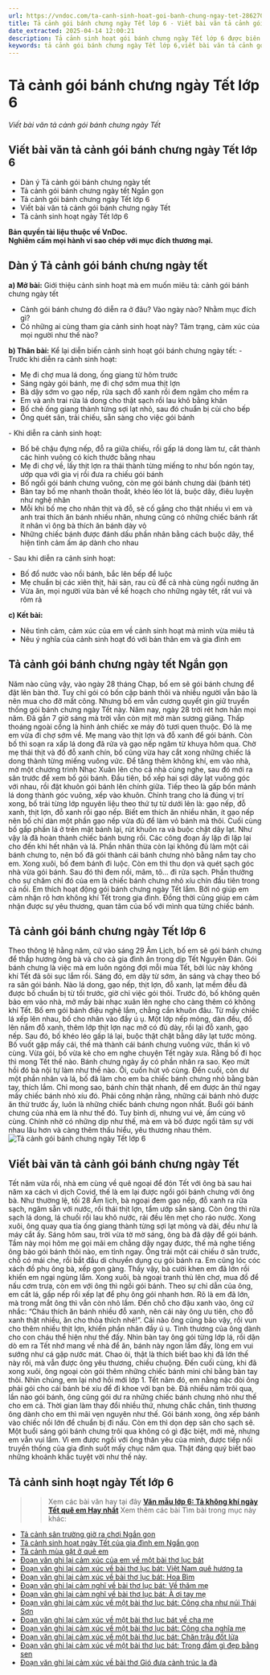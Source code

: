 ```yaml
---
url: https://vndoc.com/ta-canh-sinh-hoat-goi-banh-chung-ngay-tet-286270
title: Tả cảnh gói bánh chưng ngày Tết lớp 6 - Viết bài văn tả cảnh gói bánh chưng ngày Tết - VnDoc.com
date_extracted: 2025-04-14 12:00:21
description: Tả cảnh sinh hoạt gói bánh chưng ngày Tết lớp 6 được biên soạn nhằm giúp các em HS đạt kết quả tốt trong quá trình làm bài tập và học tập môn Ngữ văn lớp 6.
keywords: tả cảnh gói bánh chưng ngày Tết lớp 6,viết bài văn tả cảnh gói bánh chưng ngày Tết,tả cảnh gói bánh chưng ngày Tết ngắn gọn,tả cảnh gói bánh chưng ngày Tết,Tả cảnh sinh hoạt ngày Tết,bài văn tả cảnh gói bánh chưng ngày Tết,Tả không khí ngày tết quê em lớp 6,Tả không khí ngày Tết quê em,Những bài văn mẫu tả cảnh lớp 6 hay nhất,dàn ý tả không khí ngày tết quê em lớp 6,Tả không khí ngày tết quê em văn 6
---
```


# Tả cảnh gói bánh chưng ngày Tết lớp 6
 _Viết bài văn tả cảnh gói bánh chưng ngày Tết_
## **Viết bài văn tả cảnh gói bánh chưng ngày Tết lớp 6**
  * Dàn ý Tả cảnh gói bánh chưng ngày tết
  * Tả cảnh gói bánh chưng ngày tết Ngắn gọn
  * Tả cảnh gói bánh chưng ngày Tết lớp 6 
  * Viết bài văn tả cảnh gói bánh chưng ngày Tết 
  * Tả cảnh sinh hoạt ngày Tết lớp 6

**Bản quyền tài liệu thuộc về VnDoc.  
Nghiêm cấm mọi hành vi sao chép với mục đích thương mại.**
## **Dàn ý Tả cảnh gói bánh chưng ngày tết**
**a\) Mở bài:** Giới thiệu cảnh sinh hoạt mà em muốn miêu tả: cảnh gói bánh chưng ngày tết
  * Cảnh gói bánh chưng đó diễn ra ở đâu? Vào ngày nào? Nhằm mục đích gì?
  * Có những ai cùng tham gia cảnh sinh hoạt này? Tâm trạng, cảm xúc của mọi người như thế nào?

**b\) Thân bài:** Kể lại diễn biến cảnh sinh hoạt gói bánh chưng ngày tết:
\- Trước khi diễn ra cảnh sinh hoạt:
  * Mẹ đi chợ mua lá dong, ống giang từ hôm trước
  * Sáng ngày gói bánh, mẹ đi chợ sớm mua thịt lợn
  * Bà dậy sớm vo gạo nếp, rửa sạch đỗ xanh rồi đem ngâm cho mềm ra
  * Em và anh trai rửa lá dong cho thật sạch rồi lau khô bằng khăn
  * Bố chẻ ống giang thành từng sợi lạt nhỏ, sau đó chuẩn bị củi cho bếp
  * Ông quét sân, trải chiếu, sẵn sàng cho việc gói bánh

\- Khi diễn ra cảnh sinh hoạt:
  * Bố bê chậu đựng nếp, đỗ ra giữa chiếu, rồi gấp lá dong làm tư, cắt thành các hình vuông có kích thước bằng nhau
  * Mẹ đi chợ về, lấy thịt lợn ra thái thành từng miếng to như bốn ngón tay, ướp qua với gia vị rồi đưa ra chiếu gói bánh
  * Bố ngồi gói bánh chưng vuông, còn mẹ gói bánh chưng dài \(bánh tét\)
  * Bàn tay bố mẹ nhanh thoăn thoắt, khéo léo lót lá, buộc dây, điêu luyện như nghệ nhân
  * Mỗi khi bố mẹ cho nhân thịt và đỗ, sẽ cố gắng cho thật nhiều vì em và anh trai thích ăn bánh nhiều nhân, nhưng cũng có những chiếc bánh rất ít nhân vì ông bà thích ăn bánh dày vỏ
  * Những chiếc bánh được đánh dấu phần nhân bằng cách buộc dây, thể hiện tình cảm ấm áp dành cho nhau

\- Sau khi diễn ra cảnh sinh hoạt:
  * Bố đổ nước vào nồi bánh, bắc lên bếp để luộc
  * Mẹ chuẩn bị các xiên thịt, hải sản, rau củ để cả nhà cùng ngồi nướng ăn
  * Vừa ăn, mọi người vừa bàn về kế hoạch cho những ngày tết, rất vui và rôm rả

**c\) Kết bài:**
  * Nêu tình cảm, cảm xúc của em về cảnh sinh hoạt mà mình vừa miêu tả
  * Nêu ý nghĩa của cảnh sinh hoạt đó với bản thân em và gia đình em

## **Tả cảnh gói bánh chưng ngày tết Ngắn gọn**
Năm nào cũng vậy, vào ngày 28 tháng Chạp, bố em sẽ gói bánh chưng để đặt lên bàn thờ. Tuy chỉ gói có bốn cặp bánh thôi và nhiều người vẫn bảo là nên mua cho đỡ mất công. Nhưng bố em vẫn cương quyết gìn giữ truyền thống gói bánh chưng ngày Tết này.
Năm nay, ngày 28 trời rét hơn hẳn mọi năm. Đã gần 7 giờ sáng mà trời vẫn còn mịt mờ màn sương giăng. Thấp thoáng ngoài cổng là hình ảnh chiếc xe máy đỏ tươi quen thuộc. Đó là mẹ em vừa đi chợ sớm về. Mẹ mang vào thịt lợn và đỗ xanh để gói bánh. Còn bố thì soạn ra xấp lá dong đã rửa và gạo nếp ngâm từ khuya hôm qua. Chờ mẹ thái thịt và đồ đỗ xanh chín, bố cũng vừa hay cắt xong những chiếc lá dong thành từng miếng vuông vức. Để tăng thêm không khí, em vào nhà, mở một chương trình Nhạc Xuân lên cho cả nhà cùng nghe, sau đó mới ra sân trước để xem bố gói bánh. Đầu tiên, bố xếp hai sợi dây lạt vuông góc với nhau, rồi đặt khuôn gói bánh lên chính giữa. Tiếp theo là gấp bốn mảnh lá dong thành góc vuông, xếp vào khuôn. Chỉnh trang cho lá đúng vị trí xong, bố trải từng lớp nguyên liệu theo thứ tự từ dưới lên là: gạo nếp, đỗ xanh, thịt lợn, đỗ xanh rồi gạo nếp. Biết em thích ăn nhiều nhân, ít gạo nếp nên bố chỉ dàn một phần gạo nếp vừa đủ để làm vỏ bánh mà thôi. Cuối cùng bố gấp phần lá ở trên mặt bánh lại, rút khuôn ra và buộc chặt dây lạt. Như vậy là đã hoàn thành chiếc bánh bưng rồi. Các công đoạn ấy lặp đi lặp lại cho đến khi hết nhân và lá. Phần nhân thừa còn lại không đủ làm một cái bánh chưng to, nên bố đã gói thành cái bánh chưng nhỏ bằng nắm tay cho em. Xong xuôi, bố đem bánh đi luộc. Còn em thì thu dọn và quét sạch góc nhà vừa gói bánh. Sau đó thì đem nồi, mâm, tô… đi rửa sạch. Phần thưởng cho sự chăm chỉ đó của em là chiếc bánh chưng nhỏ xíu chín đầu tiên trong cả nồi.
Em thích hoạt động gói bánh chưng ngày Tết lắm. Bởi nó giúp em cảm nhận rõ hơn không khí Tết trong gia đình. Đồng thời cũng giúp em cảm nhận được sự yêu thương, quan tâm của bố với mình qua từng chiếc bánh.
## **Tả cảnh gói bánh chưng ngày Tết lớp 6**
Theo thông lệ hằng năm, cứ vào sáng 29 Âm Lịch, bố em sẽ gói bánh chưng để thắp hương ông bà và cho cả gia đình ăn trong dịp Tết Nguyên Đán.
Gói bánh chưng là việc mà em luôn ngóng đợi mỗi mùa Tết, bởi lúc này không khí Tết đã sôi sục lắm rồi. Sáng đó, em dậy từ sớm, ăn sáng và chạy theo bố ra sân gói bánh. Nào lá dong, gạo nếp, thịt lợn, đỗ xanh, lạt mềm đều đã được bố chuẩn bị từ tối trước, giờ chỉ việc gói thôi. Trước đó, bố không quên bảo em vảo nhà, mở mấy bài nhạc xuân lên nghe cho càng thêm có không khí Tết.
Bố em gói bánh điệu nghệ lắm, chẳng cần khuôn đâu. Từ mấy chiếc lá xếp lên nhau, bố cho nhân vào đầy ú ụ. Một lớp nếp mỏng, dàn đều, đổ lên nắm đỗ xanh, thêm lớp thịt lợn nạc mỡ có đủ dày, rồi lại đỗ xanh, gạo nếp. Sau đó, bố khéo léo gấp lá lại, buộc thật chặt bằng dây lạt tước mỏng. Bố vuốt gập mấy cái, thế mà thành cái bánh chưng vuông vức, thần kì vô cùng. Vừa gói, bố vừa kẻ cho em nghe chuyện Tết ngày xưa. Rằng bố đi học thì mong Tết thế nào. Bánh chưng ngày ấy có phần nhân ra sao. Kẹo mứt hồi đó bà nội tự làm như thế nào. Ôi, cuốn hút vô cùng. Đến cuối, còn dư một phần nhân và lá, bố đã làm cho em ba chiếc bánh chưng nhỏ bằng bàn tay, thích lắm. Chỉ mong sao, bánh chín thật nhanh, để em được ăn thử ngay mấy chiếc bánh nhỏ xíu đó. Phải công nhận rằng, những cái bánh nhỏ được ăn thử trước ấy, luôn là những chiếc bánh chưng ngon nhất.
Buổi gói bánh chưng của nhà em là như thế đó. Tuy bình dị, nhưng vui vẻ, ấm cúng vô cùng. Chính nhờ có những dịp như thế, mà em và bố được ngồi tâm sự với nhau lâu hơn và càng thêm thấu hiểu, yêu thương nhau thêm.
![Tả cảnh gói bánh chưng ngày Tết lớp 6 ](https://i.vdoc.vn/data/image/2023/12/13/ta-canh-sinh-hoat-goi-banh-chung-ngay-tet-h1.jpg)
## **Viết bài văn tả cảnh gói bánh chưng ngày Tết**
Tết năm vừa rồi, nhà em cùng về quê ngoại để đón Tết với ông bà sau hai năm xa cách vì dịch Covid, thế là em lại được ngồi gói bánh chưng với ông bà.
Như thường lệ, tối 28 Âm lịch, bà ngoại đem gạo nếp, đỗ xanh ra rửa sạch, ngâm sẵn với nước, rồi thái thịt lợn, tẩm ướp sẵn sàng. Còn ông thì rửa sạch lá dong, lá chuối rồi lau khô nước, rải đều lên mẹt cho ráo nước. Xong xuôi, ông quay qua tỉa ống giang thành từng sợi lạt mỏng và dài, đều như là máy cắt ấy.
Sáng hôm sau, trời vừa tờ mờ sáng, ông bà đã dậy để gói bánh. Tầm này mọi hôm mẹ gọi mãi em chẳng dậy ngay được, thế mà nghe tiếng ông bảo gói bánh thôi nào, em tỉnh ngay. Ông trải một cái chiếu ở sân trước, chỗ có mái che, rồi bắt đầu di chuyển dụng cụ gói bánh ra. Em cũng lóc cóc xách đồ phụ ông bà, xếp gọn gàng. Thấy vậy, bà cười khen em đã lớn rồi khiến em ngại ngùng lắm. Xong xuôi, bà ngoại tranh thủ lên chợ, mua đồ để nấu cơm trưa, còn em với ông thì ngồi gói bánh. Theo sự chỉ dẫn của ông, em cắt lá, gấp nếp rồi xếp lạt để phụ ông gói nhanh hơn. Rõ là em đã lớn, mà trong mắt ông thì vẫn còn nhỏ lắm. Đến chỗ cho đậu xanh vào, ông cứ nhắc: “Cháu thích ăn bánh nhiều đỗ xanh, nên cái này ông ưu tiên, cho đỗ xanh thật nhiều, ăn cho thỏa thích nhé\!”. Cái nào ông cũng bảo vậy, rồi vun cho thêm nhiều thịt lợn, khiến phần nhân đầy ú ụ. Tình thương của ông dành cho con cháu thể hiện như thế đấy. Nhìn bàn tay ông gói từng lớp lá, rồi dặn dò em ra Tết nhớ mang về nhà để ăn, bánh này ngon lắm đấy, lòng em vui sướng như cá gặp nước mát. Chao ôi, thật là thích biết bao khi đã lớn thế này rồi, mà vẫn được ông yêu thương, chiều chuộng. Đến cuối cùng, khi đã xong xuôi, ông ngoại còn gói thêm những chiếc bánh mini chỉ bằng bàn tay thôi. Nhìn chúng, em lại nhớ hồi mới lớp 1. Tết năm đó, em nằng nặc đòi ông phải gói cho cái bánh bé xíu để đi khoe với bạn bè. Đã nhiều năm trôi qua, lần nào gói bánh, ông cũng gói dư ra những chiếc bánh chưng nhỏ như thế cho em cả. Thời gian làm thay đổi nhiều thứ, nhưng chắc chắn, tình thương ông dành cho em thì mãi vẹn nguyên như thế.
Gói bánh xong, ông xếp bánh vào chiếc nồi lớn để chuẩn bị đi nấu. Còn em thì dọn dẹp sân cho sạch sẽ. Một buổi sáng gói bánh chưng trôi qua không có gì đặc biệt, mới mẻ, nhưng em vẫn vui lắm. Vì em được ngồi với ông thân yêu của mình, được tiếp nối truyền thống của gia đình suốt mấy chục năm qua. Thật đáng quý biết bao những khoảnh khắc tuyệt vời như thế này.
## **Tả cảnh sinh hoạt ngày Tết lớp 6**
>> Xem các bài văn hay tại đây **[Văn mẫu lớp 6: Tả không khí ngày Tết quê em Hay nhất](<https://vndoc.com/van-mau-lop-6-ta-khong-khi-ngay-tet-que-em-138420>)**
Xem thêm các bài Tìm bài trong mục này khác:
  * [Tả cảnh sân trường giờ ra chơi Ngắn gọn](</ta-quang-canh-san-truong-gio-ra-choi-ngan-nhat-199822>)
  * [Tả cảnh sinh hoạt ngày Tết của gia đình em Ngắn gọn](</ta-canh-sinh-hoat-ngay-tet-cua-gia-dinh-em-ngan-gon-332687>)
  * [Tả cảnh mùa gặt ở quê em](</van-mau-lop-6-ta-canh-mua-gat-o-que-em-152961>)
  * [Đoạn văn ghi lại cảm xúc của em về một bài thơ lục bát](</viet-doan-van-ghi-lai-cam-xuc-ve-mot-bai-tho-luc-bat-244732>)
  * [Đoạn văn ghi lại cảm xúc về bài thơ lục bát: Việt Nam quê hương ta](</viet-doan-van-ghi-lai-cam-xuc-ve-bai-tho-luc-bat-viet-nam-que-huong-ta-249723>)
  * [Đoạn văn ghi lại cảm xúc về bài thơ lục bát: Hoa Bìm](</viet-doan-van-ghi-lai-cam-xuc-ve-bai-tho-luc-bat-hoa-bim-249725>)
  * [Đoạn văn ghi lại cảm nghĩ về bài thơ lục bát: Về thăm mẹ](</viet-doan-van-ghi-lai-cam-nghi-ve-bai-tho-luc-bat-ve-tham-me-249727>)
  * [Đoạn văn ghi lại cảm nghĩ về bài thơ lục bát: À ơi tay mẹ](</viet-doan-van-ghi-lai-cam-nghi-ve-bai-tho-luc-bat-a-oi-tay-me-249729>)
  * [Đoạn văn ghi lại cảm xúc về một bài thơ lục bát: Công cha như núi Thái Sơn](</viet-doan-van-ghi-lai-cam-xuc-ve-mot-bai-tho-luc-bat-cong-cha-nhu-nui-thai-son-249824>)
  * [Đoạn văn ghi lại cảm xúc về một bài thơ lục bát về cha mẹ](</viet-doan-van-ghi-lai-cam-xuc-ve-mot-bai-tho-luc-bat-ve-cha-me-249828>)
  * [Đoạn văn ghi lại cảm xúc về một bài thơ lục bát: Công cha nghĩa mẹ](</viet-doan-van-ghi-lai-cam-xuc-ve-mot-bai-tho-luc-bat-cong-cha-nghia-me-249831>)
  * [Đoạn văn ghi lại cảm xúc về một bài thơ lục bát: Chăn trâu đốt lửa](</viet-doan-van-ghi-lai-cam-xuc-ve-mot-bai-tho-luc-bat-chan-trau-dot-lua-249834>)
  * [Đoạn văn ghi lại cảm xúc về một bài thơ lục bát: Trong đầm gì đẹp bằng sen](</viet-doan-van-ghi-lai-cam-xuc-ve-mot-bai-tho-luc-bat-trong-dam-gi-dep-bang-sen-249840>)
  * [Đoạn văn ghi lại cảm xúc về bài thơ Gió đưa cành trúc la đà](</viet-doan-van-ghi-lai-cam-xuc-ve-bai-tho-luc-bat-gio-dua-canh-truc-la-da-280516>)

